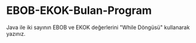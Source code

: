 # EBOB-EKOK-Bulan-Program
Java ile iki sayının EBOB ve EKOK değerlerini "While Döngüsü" kullanarak yazınız.
